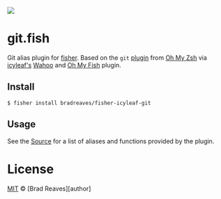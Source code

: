 ![][license-badge]

# git.fish

Git alias plugin for [fisher][fisher-link]. 
Based on the `git` [plugin][omz-git-link] from [Oh My Zsh][omz-link] via 
[icyleaf's][icyleaf] [Wahoo][wahoo-link] and [Oh My Fish][omf-link] plugin.

## Install

```fish
$ fisher install bradreaves/fisher-icyleaf-git
```

## Usage

See the [Source](conf.d/git.fish) for a list of aliases and functions provided by the plugin.

# License

[MIT][mit] © [Brad Reaves][author]


[mit]:            https://opensource.org/licenses/MIT
[icyleaf]:        https://github.com/icyleaf
[brad]:	          https://bradreaves.net
[wahoo-link]:     https://github.com/wa/wahoo
[omf-link]:       https://www.github.com/oh-my-fish/oh-my-fish
[omz-xcode-link]: https://github.com/robbyrussell/oh-my-zsh/blob/master/plugins/xcode/xcode.plugin.zsh
[license-badge]:  https://img.shields.io/badge/license-MIT-007EC7.svg?style=flat-square
[omz-git-link]:	  https://github.com/ohmyzsh/ohmyzsh/tree/master/plugins/git
[omz-link]:	  https://github.com/ohmyzsh/ohmyzsh
[fisher-link]:	  https://github.com/jorgebucaran/fisher
